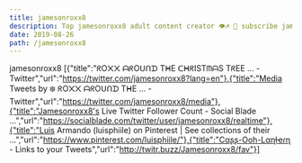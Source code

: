 ```yaml
---
title: jamesonroxx8
description: Top jamesonroxx8 adult content creator 👁♐️ 👑 subscribe jamesonroxx8 to my porn site below IG jamesonroxx8
date: 2019-08-26
path: /jamesonroxx8
---
```


jamesonroxx8
[{"title":"ᖇO᙭᙭ ᗩᖇOᑌᑎᗪ TᕼE ᑕᕼᖇISTᗰᗩS TᖇEE ... - Twitter","url":"https://twitter.com/jamesonroxx8?lang=en"},{"title":"Media Tweets by ❄️  ᖇO᙭᙭ ᗩᖇOᑌᑎᗪ TᕼE ... - Twitter","url":"https://twitter.com/jamesonroxx8/media"},{"title":"Jamesonroxx8's Live Twitter Follower Count - Social Blade ...","url":"https://socialblade.com/twitter/user/jamesonroxx8/realtime"},{"title":"Luis Armando (luisphiile) on Pinterest | See collections of their ...","url":"https://www.pinterest.com/luisphiile/"},{"title":"Cαʂʂ-Ooh-Lαɳƚҽɾɳ     - Links to your Tweets","url":"http://twitr.buzz/Jamesonroxx8/fav"}]

